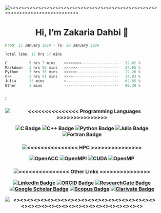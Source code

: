 ![<><><><><><><><><><><><><><><><><><><><><><><><><><><><><><><><><><><><><><><>](https://img.shields.io/badge/%3C%3E%3C%3E%3C%3E%3C%3E%3C%3E%3C%3E%3C%3E%3C%3E%3C%3E%3C%3E%3C%3E%3C%3E%3C%3E%3C%3E%3C%3E%3C%3E%3C%3E%3C%3E%3C%3E%3C%3E%3C%3E%3C%3E%3C%3E%3C%3E%3C%3E%3C%3E%3C%3E%3C%3E%3C%3E%3C%3E%3C%3E%3C%3E%3C%3E%3C%3E%3C%3E%3C%3E%3C%3E%3C%3E%3C%3E-green?style=for-the-badge&logoColor=white)


<h1 align="center"> Hi, I’m Zakaria Dahbi 👋
 </h1>




 <!--![Profile views](https://gpvc.arturio.dev/dahbiz)
 <!-- - 🌱 I’m currently learning ... -->
<!-- -  ... -->
<!--- - 📫 How to reach me  on email... --->


<!--START_SECTION:SHOW_COMMIT-->

<!--END_SECTION:SHOW_COMMIT-->



<!--START_SECTION:SHOW_OS-->

<!--END_SECTION:SHOW_OS-->


<!--START_SECTION:SHOW_PROJECTS-->

<!--END_SECTION:SHOW_PROJECTS-->


<!--START_SECTION:SHOW_EDITORS-->

<!--END_SECTION:SHOW_EDITORS-->


<!--START_SECTION:SHOW_LANGUAGE_PER_REPO-->

<!--END_SECTION:SHOW_LANGUAGE_PER_REPO-->



<!--START_SECTION:waka-->

```rust
From: 13 January 2024 - To: 20 January 2024

Total Time: 15 hrs 57 mins

C          5 hrs 7 mins    >>>>>>>>-----------------   32.02 %
Markdown   3 hrs 56 mins   >>>>>>-------------------   24.65 %
Python     3 hrs 33 mins   >>>>>>-------------------   22.26 %
C++        2 hrs 51 mins   >>>>---------------------   17.83 %
Julia      25 mins         >------------------------   02.65 %
Other      3 mins          -------------------------   00.39 %
```

<!--END_SECTION:waka-->


### :
<h3 style="text-align: center;">

![<<<<<<<<<<<<<<< Programming Languages  >>>>>>>>>>>>>>>](https://img.shields.io/badge/%3C%3C%3C%3C%3C%3C%3C%3C%3C%3C%3C%3C%3C%3C%3C%20Programming%20Languages%20%3E%3E%3E%3E%3E%3E%3E%3E%3E%3E%3E%3E%3E%3E%3E-gray?style=social&logo=stardock)

![C Badge](https://img.shields.io/badge/C-A8B9CC?logo=c&logoColor=fff&style=flat) ![C++ Badge](https://img.shields.io/badge/C%2B%2B-00599C?logo=cplusplus&logoColor=fff&style=flat) ![Python Badge](https://img.shields.io/badge/Python-3776AB?logo=python&logoColor=fff&style=flat) ![Julia Badge](https://img.shields.io/badge/Julia-9558B2?logo=julia&logoColor=fff&style=flat) ![Fortran Badge](https://img.shields.io/badge/Fortran-734F96?logo=fortran&logoColor=fff&style=flat) 


</h3>

<h3 style="text-align: center;">




![<<<<<<<<<<<<<<< HPC >>>>>>>>>>>>>>>](https://img.shields.io/badge/%3C%3C%3C%3C%3C%3C%3C%3C%3C%3C%3C%3C%3C%3C%3C%20High%20Performance%20Computing%20%3E%3E%3E%3E%3E%3E%3E%3E%3E%3E%3E%3E%3E%3E%3E-gray?style=social&logo=stardock)


![OpenACC](https://img.shields.io/badge/OpenACC-blue?style=flat&logo=apacherocketmq) ![OpenMPI](https://img.shields.io/badge/OpenMPI-blue?style=flat&logo=pix&logoColor=blue-green) ![CUDA](https://img.shields.io/badge/CUDA-gray?style=flat&logo=nvidia) ![OpenMP](https://img.shields.io/badge/OpenMP-indigo?style=flat&logo=headlessui) 

</h3>

<h3 style="text-align: center;">

![<<<<<<<<<<<<<<< Other Links >>>>>>>>>>>>>>>](https://img.shields.io/badge/%3C%3C%3C%3C%3C%3C%3C%3C%3C%3C%3C%3C%3C%3C%3C%20Other%20Links%20%3E%3E%3E%3E%3E%3E%3E%3E%3E%3E%3E%3E%3E%3E%3E-gray?style=social&logo=stardock)

[![LinkedIn Badge](https://img.shields.io/badge/LinkedIn-0A66C2?logo=linkedin&logoColor=fff&style=flat)](https://www.linkedin.com/in/zdahbi/) [![ORCID Badge](https://img.shields.io/badge/ORCID-A6CE39?logo=orcid&logoColor=fff&style=flat)](https://orcid.org/0000-0001-9933-2184) [![ResearchGate Badge](https://img.shields.io/badge/ResearchGate-0CB?logo=researchgate&logoColor=fff&style=flat)](https://www.researchgate.net/profile/Zakaria-Dahbi) [![Google Scholar Badge](https://img.shields.io/badge/Google%20Scholar-4285F4?logo=googlescholar&logoColor=fff&style=flat)](https://scholar.google.com/citations?user=R_L9mMUAAAAJ) [![Scopus Badge](https://img.shields.io/badge/Scopus-E9711C?logo=scopus&logoColor=fff&style=flat)](https://www.scopus.com/authid/detail.uri?authorId=57214808020) [![Clarivate Badge](https://img.shields.io/badge/Clarivate-000?logo=clarivate&logoColor=fff&style=flat)](https://www.webofscience.com/wos/author/record/48205986)


![<><><><><><><><><><><><><><><><><><><><><><><><><><><><><><><><><><><><><><><>](https://img.shields.io/badge/%3C%3E%3C%3E%3C%3E%3C%3E%3C%3E%3C%3E%3C%3E%3C%3E%3C%3E%3C%3E%3C%3E%3C%3E%3C%3E%3C%3E%3C%3E%3C%3E%3C%3E%3C%3E%3C%3E%3C%3E%3C%3E%3C%3E%3C%3E%3C%3E%3C%3E%3C%3E%3C%3E%3C%3E%3C%3E%3C%3E%3C%3E%3C%3E%3C%3E%3C%3E%3C%3E%3C%3E%3C%3E%3C%3E%3C%3E-green?style=for-the-badge&logoColor=white)
</h3>


